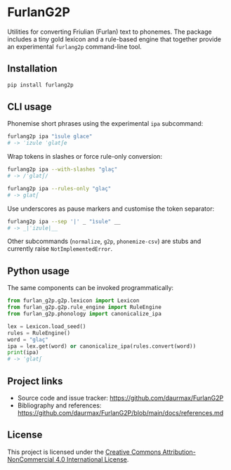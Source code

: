 # FurlanG2P

Utilities for converting Friulian (Furlan) text to phonemes. The package
includes a tiny gold lexicon and a rule-based engine that together provide an
experimental `furlang2p` command-line tool.

## Installation

```bash
pip install furlang2p
```

## CLI usage

Phonemise short phrases using the experimental `ipa` subcommand:

```bash
furlang2p ipa "ìsule glace"
# -> ˈizule ˈglatʃe
```

Wrap tokens in slashes or force rule-only conversion:

```bash
furlang2p ipa --with-slashes "glaç"
# -> /ˈglatʃ/

furlang2p ipa --rules-only "glaç"
# -> glatʃ
```

Use underscores as pause markers and customise the token separator:

```bash
furlang2p ipa --sep '|' _ "ìsule" __
# -> _|ˈizule|__
```

Other subcommands (`normalize`, `g2p`, `phonemize-csv`) are stubs and currently
raise `NotImplementedError`.

## Python usage

The same components can be invoked programmatically:

```python
from furlan_g2p.g2p.lexicon import Lexicon
from furlan_g2p.g2p.rule_engine import RuleEngine
from furlan_g2p.phonology import canonicalize_ipa

lex = Lexicon.load_seed()
rules = RuleEngine()
word = "glaç"
ipa = lex.get(word) or canonicalize_ipa(rules.convert(word))
print(ipa)
# -> ˈglatʃ
```

## Project links

- Source code and issue tracker: https://github.com/daurmax/FurlanG2P
- Bibliography and references: https://github.com/daurmax/FurlanG2P/blob/main/docs/references.md

## License

This project is licensed under the [Creative Commons Attribution-NonCommercial 4.0 International License](https://github.com/daurmax/FurlanG2P/blob/main/LICENSE).

